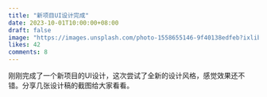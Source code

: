 ```yaml
---
title: "新项目UI设计完成"
date: 2023-10-01T10:00:00+08:00
draft: false
image: "https://images.unsplash.com/photo-1558655146-9f40138edfeb?ixlib=rb-4.0.3&ixid=M3wxMjA3fDB8MHxwaG90by1wYWdlfHx8fGVufDB8fHx8fA%3D%3D&auto=format&fit=crop&w=800&q=80"
likes: 42
comments: 8
---
```


刚刚完成了一个新项目的UI设计，这次尝试了全新的设计风格，感觉效果还不错。分享几张设计稿的截图给大家看看。
